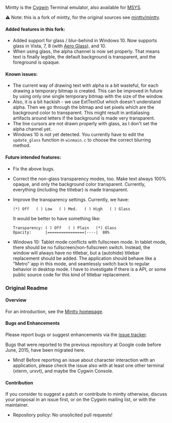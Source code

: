 Mintty is the [Cygwin](http://cygwin.com) Terminal emulator, 
also available for [MSYS](http://mingw.org/wiki/MSYS).

:warning: Note: this is a fork of mintty, for the original sources see [mintty/mintty](https://github.com/mintty/mintty/).

#### Added features in this fork: ####

  * Added support for glass / blur-behind in Windows 10.  Now supports glass in Vista, 7, 8 (with [Aero Glass](http://www.glass8.eu/)), and 10.
  * When using glass, the alpha channel is now set properly.  That means text is finally legible, the default background is transparent, and the foreground is opaque.

#### Known issues: ####

  * The current way of drawing text with alpha is a bit wasteful, for each drawing a temporary bitmap is created.  This can be improved in future by using only one single temporary bitmap with the size of the window.
  * Also, it is a bit hackish - we use ExtTextOut which doesn't understand alpha.  Then we go through the bitmap and set pixels which are the background color to transparent.  This might result in antialiasing artifacts around letters if the background is made very transparent.
  * The line cursors are not drawn properly with glass, as I don't set the alpha channel yet.
  * Windows 10 is not yet detected.  You currently have to edit the `update_glass` function in `winmain.c` to choose the correct blurring method.

#### Future intended features: ####

  * Fix the above bugs.
  * Correct the non-glass transparency modes, too.  Make text always 100% opaque, and only the background color transparent.  Currently, everything (including the titlebar) is made transparent.
  * Improve the transparency settings.  Currently, we have:
      
        (*) Off   ( ) Low   ( ) Med.   ( ) High   ( ) Glass

    It would be better to have something like:

        Transparency: ( ) Off   ( ) Plain   (*) Glass
        Opacity:      |================|----|  80%

  * Windows 10: Tablet mode conflicts with fullscreen mode.  In tablet mode, there should be no fullscreen/non-fullscreen switch.  Instead, the window will always have no titlebar, but a (autohide) titlebar replacement should be added.  The application should behave like a "Metro" app in this mode, and seamlessly switch back to regular behavior in desktop mode.  I have to investigate if there is a API, or some public source code for this kind of titlebar replacement.

### Original Readme ###

#### Overview ####

For an introduction, see the [Mintty homepage](http://mintty.github.io/).

#### Bugs and Enhancements ####

Please report bugs or suggest enhancements via the [issue tracker](https://github.com/mintty/mintty/issues).

Bugs that were reported to the previous repository at Google code before June, 2015, have been migrated here.

  * Mind! Before reporting an issue about character interaction with an application, please check the issue also with at least one other terminal (xterm, urxvt), and maybe the Cygwin Console. 

#### Contribution ####

If you consider to suggest a patch or contribute to mintty otherwise, discuss your proposal in an issue first, or on the Cygwin mailing list, or with the maintainer.

  * Repository policy: No unsolicited pull requests!

